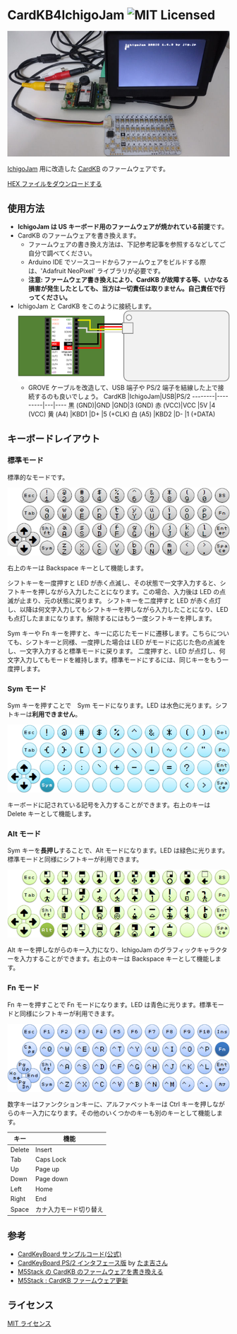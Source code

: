 # CardKB4IchigoJam ![MIT Licensed](https://img.shields.io/badge/license-MIT-blue.svg)

![写真](doc/picture.jpg)

[IchigoJam](https://ichigojam.net/) 用に改造した [CardKB](https://docs.m5stack.com/#/ja/unit/cardkb) のファームウェアです。

[HEX ファイルをダウンロードする](https://github.com/obono/CardKB4IchigoJam/releases/latest)

## 使用方法

* **IchigoJam は US キーボード用のファームウェアが焼かれている前提**です。
* CardKB のファームウェアを書き換えます。
  * ファームウェアの書き換え方法は、下記参考記事を参照するなどしてご自分で調べてください。
  * Arduino IDE でソースコードからファームウェアをビルドする際は、'Adafruit NeoPixel' ライブラリが必要です。
  * **注意: ファームウェア書き換えにより、CardKB が故障する等、いかなる損害が発生したとしても、当方は一切責任は取りません。自己責任で行ってください。**
* IchigoJam と CardKB をこのように接続します。<br>![接続図](doc/connection.png)
  * GROVE ケーブルを改造して、USB 端子や PS/2 端子を結線した上で接続するのも良いでしょう。
    CardKB  |IchigoJam|USB|PS/2
    --------|---------|---|----
    黒 (GND)|GND      |GND|3 (GND)
    赤 (VCC)|VCC      |5V |4 (VCC)
    黄 (A4) |KBD1     |D+ |5 (+CLK)
    白 (A5) |KBD2     |D- |1 (+DATA)

## キーボードレイアウト

### 標準モード

標準的なモードです。

![標準モード](doc/layout1_normal.png)

右上のキーは Backspace キーとして機能します。

シフトキーを一度押すと LED が赤く点滅し、その状態で一文字入力すると、シフトキーを押しながら入力したことになります。この場合、入力後は LED の点滅が止まり、元の状態に戻ります。
シフトキーを二度押すと LED が赤く点灯し、以降は何文字入力してもシフトキーを押しながら入力したことになり、LED も点灯したままになります。解除するにはもう一度シフトキーを押します。

Sym キーや Fn キーを押すと、キーに応じたモードに遷移します。こちらについても、シフトキーと同様、一度押した場合は LED がモードに応じた色の点滅をし、一文字入力すると標準モードに戻ります。
二度押すと、LED が点灯し、何文字入力してもモードを維持します。標準モードにするには、同じキーをもう一度押します。

### Sym モード

Sym キーを押すことで　Sym モードになります。LED は水色に光ります。シフトキーは**利用できません**。

![Sym モード](doc/layout2_sym.png)

キーボードに記されている記号を入力することができます。右上のキーは Delete キーとして機能します。

### Alt モード

Sym キーを**長押し**することで、Alt モードになります。LED は緑色に光ります。標準モードと同様にシフトキーが利用できます。

![Alt モード](doc/layout3_alt.png)

Alt キーを押しながらのキー入力になり、IchigoJam のグラフィックキャラクターを入力することができます。右上のキーは Backspace キーとして機能します。

### Fn モード

Fn キーを押すことで Fn モードになります。LED は青色に光ります。標準モードと同様にシフトキーが利用できます。

![Fn モード](doc/layout4_fn.png)

数字キーはファンクションキーに、アルファベットキーは Ctrl キーを押しながらのキー入力になります。その他のいくつかのキーも別のキーとして機能します。

キー  |機能
------|------
Delete|Insert
Tab   |Caps Lock
Up    |Page up
Down  |Page down
Left  |Home
Right |End
Space |カナ入力モード切り替え

## 参考

* [CardKeyBoard サンプルコード(公式)](https://github.com/m5stack/M5-ProductExampleCodes/blob/master/Unit/CARDKB/firmware_328p/CardKeyBoard/CardKeyBoard.ino)
* [CardKeyBoard PS/2 インタフェース版](https://github.com/Tamakichi/CardKeyBoard_PS2) by [たま吉さん](http://nuneno.cocolog-nifty.com/)
* [M5Stack の CardKB のファームウェアを書き換える](http://asamomiji.jp/contents/modifying-cardkb-firmware)
* [M5Stack : CardKB ファームウェア更新](https://shikarunochi.matrix.jp/?p=2910)

## ライセンス

[MIT ライセンス](LICENSE)

